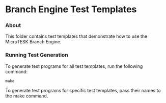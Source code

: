 Branch Engine Test Templates
=============================

### About

This folder contains test templates that demonstrate how to use the MicroTESK Branch Engine.

### Running Test Generation

To generate test programs for all test templates, run the following command:

    make

To generate test programs for specific test templates, pass their names to the make command.
